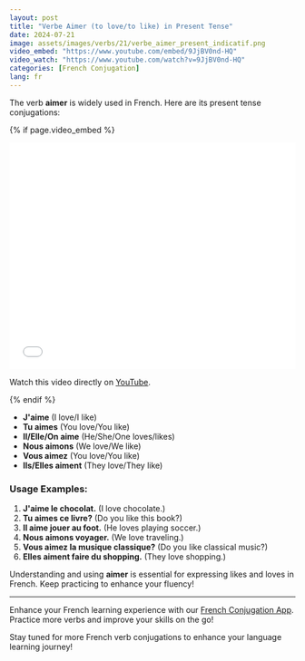 ```yaml
---
layout: post
title: "Verbe Aimer (to love/to like) in Present Tense"
date: 2024-07-21
image: assets/images/verbs/21/verbe_aimer_present_indicatif.png
video_embed: "https://www.youtube.com/embed/9JjBV0nd-HQ"
video_watch: "https://www.youtube.com/watch?v=9JjBV0nd-HQ"
categories: [French Conjugation]
lang: fr
---
```


The verb **aimer** is widely used in French. Here are its present tense conjugations:

<!-- Video Embed Section -->
{% if page.video_embed %}
<div class="video-embed">
  <iframe width="100%" height="400" src="{{ page.video_embed | escape }}" frameborder="0" allowfullscreen></iframe>
</div>
<p>Watch this video directly on <a href="{{ page.video_watch | escape }}" target="_blank" rel="noopener">YouTube</a>.</p>
{% endif %}

- **J'aime** (I love/I like)
- **Tu aimes** (You love/You like)
- **Il/Elle/On aime** (He/She/One loves/likes)
- **Nous aimons** (We love/We like)
- **Vous aimez** (You love/You like)
- **Ils/Elles aiment** (They love/They like)

### Usage Examples:

1. **J'aime le chocolat.** (I love chocolate.)
2. **Tu aimes ce livre?** (Do you like this book?)
3. **Il aime jouer au foot.** (He loves playing soccer.)
4. **Nous aimons voyager.** (We love traveling.)
5. **Vous aimez la musique classique?** (Do you like classical music?)
6. **Elles aiment faire du shopping.** (They love shopping.)

Understanding and using **aimer** is essential for expressing likes and loves in French. Keep practicing to enhance your fluency!

---

Enhance your French learning experience with our [French Conjugation App]({{site.appStore.url}}). Practice more verbs and improve your skills on the go!

Stay tuned for more French verb conjugations to enhance your language learning journey!


<script type="application/ld+json">
{
  "@context": "https://schema.org",
  "@type": "VideoObject",
  "name": "Verbe Aimer (to love/to like) in Present Tense",
  "description": "Learn the present tense conjugation of the French verb 'Aimer' (to love/to like).",
  "thumbnailUrl": "https://img.youtube.com/vi/9JjBV0nd-HQ/maxresdefault.jpg",
  "uploadDate": "2021-09-21",
  "duration": "PT3M45S",
  "embedUrl": "https://www.youtube.com/embed/9JjBV0nd-HQ",
  "contentUrl": "https://www.youtube.com/watch?v=9JjBV0nd-HQ"
}
</script>